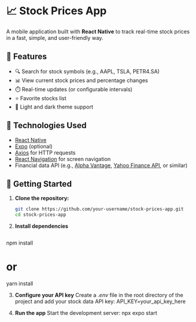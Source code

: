 # 📈 Stock Prices App

A mobile application built with **React Native** to track real-time stock prices in a fast, simple, and user-friendly way.

## 🧩 Features

- 🔍 Search for stock symbols (e.g., AAPL, TSLA, PETR4.SA)
- 📊 View current stock prices and percentage changes
- ⏱️ Real-time updates (or configurable intervals)
- ⭐ Favorite stocks list
- 🌙 Light and dark theme support

## 📱 Technologies Used

- [React Native](https://reactnative.dev/)
- [Expo](https://expo.dev/) (optional)
- [Axios](https://axios-http.com/) for HTTP requests
- [React Navigation](https://reactnavigation.org/) for screen navigation
- Financial data API (e.g., [Alpha Vantage](https://www.alphavantage.co/), [Yahoo Finance API](https://www.yahoofinanceapi.com/), or similar)

## 🚀 Getting Started

1. **Clone the repository:**
   ```bash
   git clone https://github.com/your-username/stock-prices-app.git
   cd stock-prices-app
   
2. **Install dependencies**
   ```bash
npm install
# or
yarn install
   
3. **Configure your API key**
   Create a *.env* file in the root directory of the project and add your stock data API key:
   API_KEY=your_api_key_here

4. **Run the app**
   Start the development server:
   npx expo start
